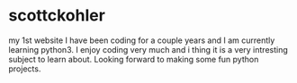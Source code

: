 # scottckohler
my 1st website
I have been coding for a couple years and I am currently learning python3. I enjoy coding very much and i thing it is a very intresting subject to learn about. Looking forward to making some fun python projects.
